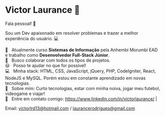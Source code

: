 # Victor Laurance 🌌

Fala pessoal! 👋

Sou um Dev apaixonado em resolver problemas e trazer a melhor experiência do usuário. :computer:

 :rocket:  &nbsp; Atualmente curso **Sistemas de Informação** pela Anhembi Morumbi EAD e trabalho como **Desenvolvedor Full-Stack Júnior**.
 <br/> :purple_heart: &nbsp; Busco colaborar com todos os tipos de projetos.
 <br/> :smiley: &nbsp; Posso te ajudar no que for possível!
 <br/> :computer: &nbsp; Minha stack: HTML, CSS, JavaScript, jQuery, PHP, CodeIgniter, React, NodeJS e MySQL. Porém estou em constante aprendizado em novas tecnologias.
 <br/> 💬  &nbsp; Sobre mim: Curto tecnologias, estar com minha noiva, jogar meu futebol, videogame e viajar!
 <br/> :email: &nbsp; Entre em contato comigo: https://www.linkedin.com/in/victorlaurance/
| 

Email: victorlrd13@hotmail.com / laurancerodrigues@gmail.com

<!--
**Laurance10/Laurance10** is a ✨ _special_ ✨ repository because its `README.md` (this file) appears on your GitHub profile.

